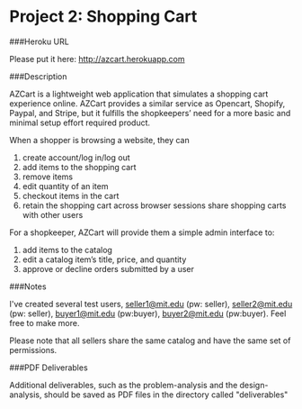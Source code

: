 Project 2: Shopping Cart
========================

###Heroku URL

Please put it here: http://azcart.herokuapp.com


###Description

AZCart is a lightweight web application that simulates a shopping cart experience online. AZCart provides a similar service as Opencart, Shopify, Paypal, and Stripe, but it fulfills the shopkeepers’ need for a more basic and minimal setup effort required product.

When a shopper is browsing a website, they can
1) create account/log in/log out
2) add items to the shopping cart
3) remove items
4) edit quantity of an item
5) checkout items in the cart
6) retain the shopping cart across browser sessions share shopping carts with other users


For a shopkeeper, AZCart will provide them a simple admin interface to:
1) add items to the catalog
2) edit a catalog item’s title, price, and quantity
3) approve or decline orders submitted by a user

###Notes

I've created several test users, seller1@mit.edu (pw: seller), seller2@mit.edu (pw: seller), buyer1@mit.edu (pw:buyer), buyer2@mit.edu (pw:buyer). Feel free to make more.

Please note that all sellers share the same catalog and have the same set of permissions.


###PDF Deliverables

Additional deliverables, such as the problem-analysis and the design-analysis, should
be saved as PDF files in the directory called "deliverables"
